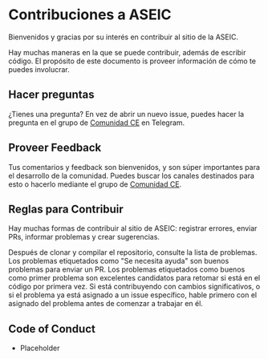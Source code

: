 # Contribuciones a ASEIC
Bienvenidos y gracias por su interés en contribuir al sitio de la ASEIC. 

Hay muchas maneras en la que se puede contribuir, además de escribir código. El propósito de este documento is proveer información de cómo te puedes involucrar.

## Hacer preguntas
¿Tienes una pregunta? En vez de abrir un nuevo issue, puedes hacer la pregunta en el grupo de [Comunidad CE](https://t.me/ComunidadCeTec) en Telegram.

## Proveer Feedback
Tus comentarios y feedback son bienvenidos, y son súper importantes para el desarrollo de la comunidad. Puedes buscar los canales destinados para esto o hacerlo mediante el grupo de [Comunidad CE](https://t.me/ComunidadCeTec). 

## Reglas para Contribuir
Hay muchas formas de contribuir al sitio de ASEIC: registrar errores, enviar PRs, informar problemas y crear sugerencias.

Después de clonar y compilar el repositorio, consulte la lista de problemas. Los problemas etiquetados como "Se necesita ayuda" son buenos problemas para enviar un PR. Los problemas etiquetados como buenos como primer problema son excelentes candidatos para retomar si está en el código por primera vez. Si está contribuyendo con cambios significativos, o si el problema ya está asignado a un issue específico, hable primero con el asignado del problema antes de comenzar a trabajar en él.


## Code of Conduct 
- Placeholder